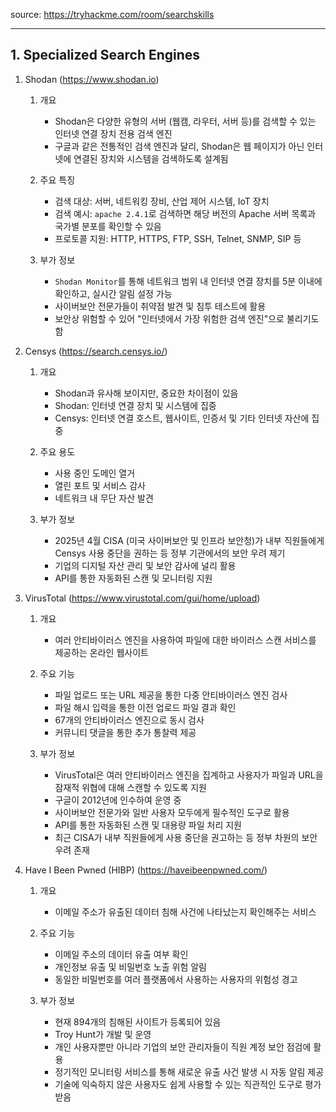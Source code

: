 source: https://tryhackme.com/room/searchskills

---

## 1. Specialized Search Engines

1. Shodan (https://www.shodan.io)
	1. 개요
		- Shodan은 다양한 유형의 서버 (웹캠, 라우터, 서버 등)를 검색할 수 있는 인터넷 연결 장치 전용 검색 엔진
		- 구글과 같은 전통적인 검색 엔진과 달리, Shodan은 웹 페이지가 아닌 인터넷에 연결된 장치와 시스템을 검색하도록 설계됨

	2. 주요 특징
		- 검색 대상: 서버, 네트워킹 장비, 산업 제어 시스템, IoT 장치
		- 검색 예시: `apache 2.4.1`로 검색하면 해당 버전의 Apache 서버 목록과 국가별 분포를 확인할 수 있음
		- 프로토콜 지원: HTTP, HTTPS, FTP, SSH, Telnet, SNMP, SIP 등

	3. 부가 정보
		- `Shodan Monitor`를 통해 네트워크 범위 내 인터넷 연결 장치를 5분 이내에 확인하고, 실시간 알림 설정 가능
		- 사이버보안 전문가들이 취약점 발견 및 침투 테스트에 활용
		- 보안상 위험할 수 있어 "인터넷에서 가장 위험한 검색 엔진"으로 불리기도 함

2. Censys (https://search.censys.io/)
	1. 개요
		- Shodan과 유사해 보이지만, 중요한 차이점이 있음
		- Shodan: 인터넷 연결 장치 및 시스템에 집중
		- Censys: 인터넷 연결 호스트, 웹사이트, 인증서 및 기타 인터넷 자산에 집중

	2. 주요 용도
		- 사용 중인 도메인 열거
		- 열린 포트 및 서비스 감사
		- 네트워크 내 무단 자산 발견

	3. 부가 정보
		- 2025년 4월 CISA (미국 사이버보안 및 인프라 보안청)가 내부 직원들에게 Censys 사용 중단을 권하는 등 정부 기관에서의 보안 우려 제기
		- 기업의 디지털 자산 관리 및 보안 감사에 널리 활용
		- API를 통한 자동화된 스캔 및 모니터링 지원

3. VirusTotal (https://www.virustotal.com/gui/home/upload)
	1. 개요
		- 여러 안티바이러스 엔진을 사용하여 파일에 대한 바이러스 스캔 서비스를 제공하는 온라인 웹사이트

	2. 주요 기능
		- 파일 업로드 또는 URL 제공을 통한 다중 안티바이러스 엔진 검사
		- 파일 해시 입력을 통한 이전 업로드 파일 결과 확인
		- 67개의 안티바이러스 엔진으로 동시 검사
		- 커뮤니티 댓글을 통한 추가 통찰력 제공

	3. 부가 정보
		- VirusTotal은 여러 안티바이러스 엔진을 집계하고 사용자가 파일과 URL을 잠재적 위협에 대해 스캔할 수 있도록 지원
		- 구글이 2012년에 인수하여 운영 중
		- 사이버보안 전문가와 일반 사용자 모두에게 필수적인 도구로 활용
		- API를 통한 자동화된 스캔 및 대용량 파일 처리 지원
		- 최근 CISA가 내부 직원들에게 사용 중단을 권고하는 등 정부 차원의 보안 우려 존재

4. Have I Been Pwned (HIBP) (https://haveibeenpwned.com/)
	1. 개요
		- 이메일 주소가 유출된 데이터 침해 사건에 나타났는지 확인해주는 서비스

	2. 주요 기능
		- 이메일 주소의 데이터 유출 여부 확인
		- 개인정보 유출 및 비밀번호 노출 위험 알림
		- 동일한 비밀번호를 여러 플랫폼에서 사용하는 사용자의 위험성 경고

	3. 부가 정보
		- 현재 894개의 침해된 사이트가 등록되어 있음
		- Troy Hunt가 개발 및 운영
		- 개인 사용자뿐만 아니라 기업의 보안 관리자들이 직원 계정 보안 점검에 활용
		- 정기적인 모니터링 서비스를 통해 새로운 유출 사건 발생 시 자동 알림 제공
		- 기술에 익숙하지 않은 사용자도 쉽게 사용할 수 있는 직관적인 도구로 평가받음
























